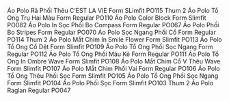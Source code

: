 Áo Polo Rã Phối Thêu C‘EST LA VIE Form SLimfit PO115 Thum 2
Áo Polo Tổ Ong Trụ Hai Màu Form Regular PO110
Áo Polo Color Block Form Slimfit PO082
Áo Polo In Sọc Phối Bo Compass Form Regular PO067
Áo Polo Phối Bo Stripes Form Regular PO070
Áo Polo Sọc Ngang Phối Cổ Form Regular PO114 Thum 2
Áo Polo Mắt Chim In Smile Flower Form Slimfit PO113
Áo Polo Tổ Ong Cổ Dệt Form Slimfit PO109
Áo Polo Tổ Ong Phối Sọc Ngang Form Regular PO112
Áo Polo Tổ Ong Phối Màu Kẻ Form Regular PO111
Áo Polo Tổ Ong In Ombre Wave Form Slimfit PO108
Áo Polo Mắt Chim Cổ V Thêu Wave Form Slimfit PO107
Áo Polo Mắt Chim Phối Vai Form Regular PO106
Áo Polo Tổ Ong Thêu Phối Sọc Form Slimfit PO105
Áo Polo Tổ Ong Phối Sọc Ngang Form Slimfit PO104
Áo Polo Phối Sọc Form Slimfit PO103 Thum 2
Áo Polo Raglan Regular PO047
